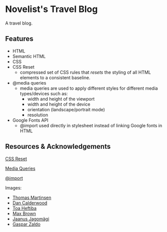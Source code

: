 # Novelist's Travel Blog
A travel blog. <br />

## Features
* HTML
* Semantic HTML
* CSS
* CSS Reset
  * compressed set of CSS rules that *resets* the styling of all HTML elements to a consistent baseline.
* @media queries
  * media queries are used to apply different styles for different media types/devices such as:
    * width and height of the viewport
    * width and height of the device
    * orientation (landscape/portrait mode)
    * resolution
* Google Fonts API
  * @import used directly in stylesheet instead of linking Google fonts in HTML

## Resources & Acknowledgements
[CSS Reset](https://cssdeck.com/blog/what-is-a-css-reset/)

[Media Queries](https://www.w3schools.com/cssref/css3_pr_mediaquery.php)

[@import](https://developer.mozilla.org/en-US/docs/Web/CSS/@import)

Images:
* [Thomas Martinsen](https://images.unsplash.com/photo-1414408718521-f6f6198e9917?ixlib=rb-4.0.3&ixid=M3wxMjA3fDB8MHxwaG90by1wYWdlfHx8fGVufDB8fHx8fA%3D%3D&auto=format&fit=crop&w=1108&q=80)
* [Dan Calderwood](https://images.unsplash.com/photo-1507812335255-961c6cb5d7cd?ixlib=rb-4.0.3&ixid=M3wxMjA3fDB8MHxwaG90by1wYWdlfHx8fGVufDB8fHx8fA%3D%3D&auto=format&fit=crop&w=1470&q=80)
* [Toa Heftiba](https://images.unsplash.com/photo-1527338611623-4e242563220a?ixlib=rb-4.0.3&ixid=M3wxMjA3fDB8MHxwaG90by1wYWdlfHx8fGVufDB8fHx8fA%3D%3D&auto=format&fit=crop&w=1470&q=80)
* [Max Brown](https://images.unsplash.com/photo-1508589452764-4e017240add7?ixlib=rb-4.0.3&ixid=M3wxMjA3fDB8MHxwaG90by1wYWdlfHx8fGVufDB8fHx8fA%3D%3D&auto=format&fit=crop&w=1074&q=80)
* [Jaanus Jagomägi](https://images.unsplash.com/photo-1578010505119-50ce76b771a0?ixlib=rb-4.0.3&ixid=M3wxMjA3fDB8MHxwaG90by1wYWdlfHx8fGVufDB8fHx8fA%3D%3D&auto=format&fit=crop&w=1470&q=80)
* [Gaspar Zaldo](https://images.unsplash.com/photo-1665692833674-6f353d817d66?ixlib=rb-4.0.3&ixid=M3wxMjA3fDB8MHxwaG90by1wYWdlfHx8fGVufDB8fHx8fA%3D%3D&auto=format&fit=crop&w=1476&q=80)